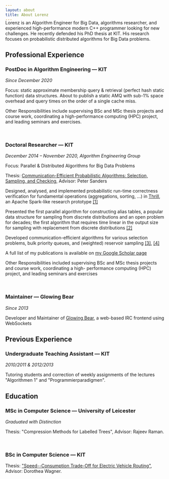```yaml
---
layout: about
title: About Lorenz
---
```


<p style="margin-top:-1.5em">
Lorenz is an Algorithm Engineer for Big Data, algorithms researcher, and experienced high-performance modern C++ programmer looking for new challenges.  He recently defended his PhD thesis at KIT.  His research focuses on probabilistic distributed algorithms for Big Data problems.
</p>

## Professional Experience

### PostDoc in Algorithm Engineering — KIT
*Since December 2020*

Focus: static approximate membership query & retrieval (perfect hash static function) data structures.  About to publish a static AMQ with sub-1% space overhead and query times on the order of a single cache miss.

Other Responsibilities include supervising BSc and MSc thesis projects and course work, coordinating a high-performance computing (HPC) project, and leading seminars and exercises.

&nbsp;

### Doctoral Researcher — KIT
*December 2014 – November 2020, Algorithm Engineering Group*

Focus: Parallel & Distributed Algorithms for Big Data Problems

Thesis: [Communication-Efficient Probabilistic Algorithms: Selection, Sampling, and Checking](https://publikationen.bibliothek.kit.edu/1000127719), Advisor: Peter Sanders

Designed, analysed, and implemented probabilistic run-time correctness verification for fundamental operations (aggregations, sorting, ...) in [Thrill](https://project-thrill.org), an Apache Spark-like research prototype [[1]](https://arxiv.org/pdf/1710.08255)

Presented the first parallel algorithm for constructing alias tables, a popular data structure for sampling from discrete distributions and an open problem for decades; the first algorithm that requires time linear in the output size for sampling with replacement from discrete distributions [[2]](https://drops.dagstuhl.de/opus/volltexte/2019/11180/)

Developed communication-efficient algorithms for various selection problems, bulk priority queues, and (weighted) reservoir sampling [[3]](https://arxiv.org/pdf/1502.03942), [[4]](https://arxiv.org/pdf/1910.11069)

A full list of my publications is available on [my Google Scholar page](https://scholar.google.com/citations?user=1M0ZTQUAAAAJ)

Other Responsibilities included supervising BSc and MSc thesis projects and course work, coordinating a high- performance computing (HPC) project, and leading seminars and exercises

&nbsp;

### Maintainer — Glowing Bear
*Since 2013*

Developer and Maintainer of [Glowing Bear](https://github.com/glowing-bear/glowing-bear/), a web-based IRC frontend using WebSockets


## Previous Experience

### Undergraduate Teaching Assistant — KIT
*2010/2011 & 2012/2013*

Tutoring students and correction of weekly assignments of the lectures "Algorithmen 1" and "Programmierparadigmen".

## Education

### MSc in Computer Science — University of Leicester
*Graduated with Distinction*

Thesis: "Compression Methods for Labelled Trees", Advisor: Rajeev Raman.

&nbsp;

### BSc in Computer Science — KIT

Thesis: ["Speed--Consumption Trade-Off for Electric Vehicle Routing"](https://i11www.iti.kit.edu/_media/teaching/theses/files/ba-huebschle-13.pdf), Advisor: Dorothea Wagner.
